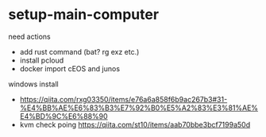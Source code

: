 # setup-main-computer


need actions
- add rust command (bat? rg exz etc.)
- install pcloud
- docker import cEOS and junos



windows install 
- https://qiita.com/rxg03350/items/e76a6a858f6b9ac267b3#31-%E4%BB%AE%E6%83%B3%E7%92%B0%E5%A2%83%E3%81%AE%E4%BD%9C%E6%88%90
- kvm check poing 
https://qiita.com/st10/items/aab70bbe3bcf7199a50d
